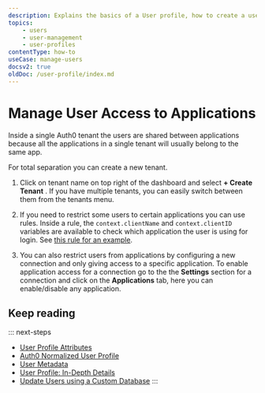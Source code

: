 ```yaml
---
description: Explains the basics of a User profile, how to create a user and view users and their profile details.
topics:
    - users
    - user-management
    - user-profiles
contentType: how-to
useCase: manage-users
docsv2: true
oldDoc: /user-profile/index.md
---
```

# Manage User Access to Applications

Inside a single Auth0 tenant the users are shared between applications because all the applications in a single tenant will usually belong to the same app.

For total separation you can create a new tenant. 

1. Click on tenant name on top right of the dashboard and select **+ Create Tenant** . If you have multiple tenants, you can easily switch between them from the tenants menu.

2. If you need to restrict some users to certain applications you can use rules. Inside a rule, the `context.clientName` and `context.clientID` variables are available to check which application the user is using for login. See [this rule for an example](https://github.com/auth0/rules/blob/master/rules/simple-user-whitelist-for-app.md).

3. You can also restrict users from applications by configuring a new connection and only giving access to a specific application. To enable application access for a connection go to the the **Settings** section for a connection and click on the **Applications** tab, here you can enable/disable any application.

## Keep reading

::: next-steps
* [User Profile Attributes](/user-profile/user-profile-structure)
* [Auth0 Normalized User Profile](/user-profile/normalized)
* [User Metadata](/metadata)
* [User Profile: In-Depth Details](/user-profile/user-profile-details)
* [Update Users using a Custom Database](/user-profile/customdb)
:::
